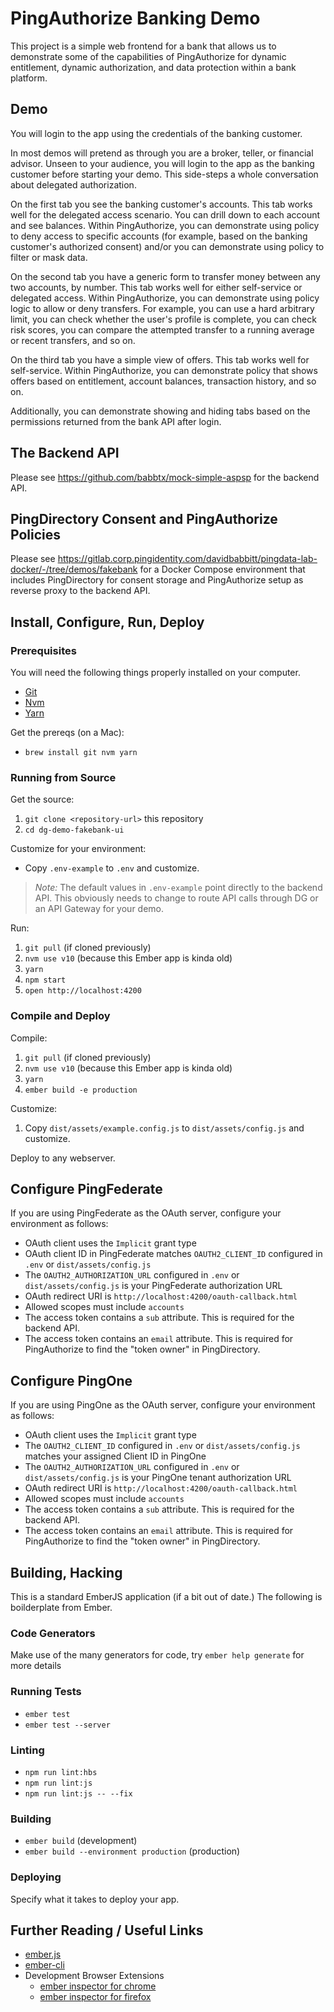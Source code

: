 # PingAuthorize Banking Demo

This project is a simple web frontend for a bank that allows us to demonstrate
some of the capabilities of PingAuthorize for dynamic entitlement, dynamic authorization,
and data protection within a bank platform.

## Demo

You will login to the app using the credentials of the banking customer.

In most demos will pretend as through you are a broker, teller,
or financial advisor. Unseen to your audience, you will login to the app
as the banking customer before starting your demo. This side-steps a whole
conversation about delegated authorization.

On the first tab you see the banking customer's accounts.
This tab works well for the delegated access scenario.
You can drill down to each account and see balances.
Within PingAuthorize, you can demonstrate using policy
to deny access to specific accounts (for example, based on the
banking customer's authorized consent) and/or you can demonstrate
using policy to filter or mask data.

On the second tab you have a generic form to transfer money
between any two accounts, by number. This tab works well
for either self-service or delegated access. 
Within PingAuthorize, you can demonstrate using
policy logic to allow or deny transfers.
For example, you can use a hard arbitrary limit, you can
check whether the user's profile is complete, you can check
risk scores, you can compare the attempted transfer
to a running average or recent transfers, and so on.

On the third tab you have a simple view of offers.
This tab works well for self-service. Within PingAuthorize,
you can demonstrate policy that shows offers based on
entitlement, account balances, transaction history, and so on.

Additionally, you can demonstrate showing and hiding tabs based
on the permissions returned from the bank API after login.

## The Backend API

Please see https://github.com/babbtx/mock-simple-aspsp for the backend API.

## PingDirectory Consent and PingAuthorize Policies

Please see https://gitlab.corp.pingidentity.com/davidbabbitt/pingdata-lab-docker/-/tree/demos/fakebank
for a Docker Compose environment that includes PingDirectory for consent 
storage and PingAuthorize setup as reverse proxy to the backend API.

## Install, Configure, Run, Deploy

### Prerequisites

You will need the following things properly installed on your computer.

* [Git](https://git-scm.com/)
* [Nvm](https://github.com/nvm-sh/nvm)
* [Yarn](https://yarnpkg.com/)

Get the prereqs (on a Mac):
* `brew install git nvm yarn`

### Running from Source

Get the source:
1. `git clone <repository-url>` this repository
1. `cd dg-demo-fakebank-ui`

Customize for your environment:
* Copy `.env-example` to `.env` and customize.

> _Note:_ The default values in `.env-example` point
directly to the backend API. This obviously needs to change
to route API calls through DG or an API Gateway for your demo.

Run:
1. `git pull` (if cloned previously)
1. `nvm use v10` (because this Ember app is kinda old)
1. `yarn`
1. `npm start`
1. `open http://localhost:4200`

### Compile and Deploy

Compile:
1. `git pull` (if cloned previously)
1. `nvm use v10` (because this Ember app is kinda old)
1. `yarn`
1. `ember build -e production`

Customize:
1. Copy `dist/assets/example.config.js` to `dist/assets/config.js` and customize.

Deploy to any webserver.

## Configure PingFederate

If you are using PingFederate as the OAuth server,
configure your environment as follows:

* OAuth client uses the `Implicit` grant type
* OAuth client ID in PingFederate matches `OAUTH2_CLIENT_ID` configured in `.env` or `dist/assets/config.js`
* The `OAUTH2_AUTHORIZATION_URL` configured in `.env` or `dist/assets/config.js` is your PingFederate authorization URL
* OAuth redirect URI is `http://localhost:4200/oauth-callback.html`
* Allowed scopes must include `accounts`
* The access token contains a `sub` attribute. This is required for the backend API.
* The access token contains an `email` attribute. This is required for PingAuthorize to find
the "token owner" in PingDirectory. 

## Configure PingOne

If you are using PingOne as the OAuth server,
configure your environment as follows:

* OAuth client uses the `Implicit` grant type
* The `OAUTH2_CLIENT_ID` configured in `.env` or `dist/assets/config.js` matches your assigned Client ID in PingOne
* The `OAUTH2_AUTHORIZATION_URL` configured in `.env` or `dist/assets/config.js` is your PingOne tenant authorization URL
* OAuth redirect URI is `http://localhost:4200/oauth-callback.html`
* Allowed scopes must include `accounts`
* The access token contains a `sub` attribute. This is required for the backend API.
* The access token contains an `email` attribute. This is required for PingAuthorize to find
  the "token owner" in PingDirectory.

## Building, Hacking

This is a standard EmberJS application (if a bit out of date.)
The following is boilderplate from Ember.

### Code Generators

Make use of the many generators for code, try `ember help generate` for more details

### Running Tests

* `ember test`
* `ember test --server`

### Linting

* `npm run lint:hbs`
* `npm run lint:js`
* `npm run lint:js -- --fix`

### Building

* `ember build` (development)
* `ember build --environment production` (production)

### Deploying

Specify what it takes to deploy your app.

## Further Reading / Useful Links

* [ember.js](https://emberjs.com/)
* [ember-cli](https://ember-cli.com/)
* Development Browser Extensions
  * [ember inspector for chrome](https://chrome.google.com/webstore/detail/ember-inspector/bmdblncegkenkacieihfhpjfppoconhi)
  * [ember inspector for firefox](https://addons.mozilla.org/en-US/firefox/addon/ember-inspector/)
